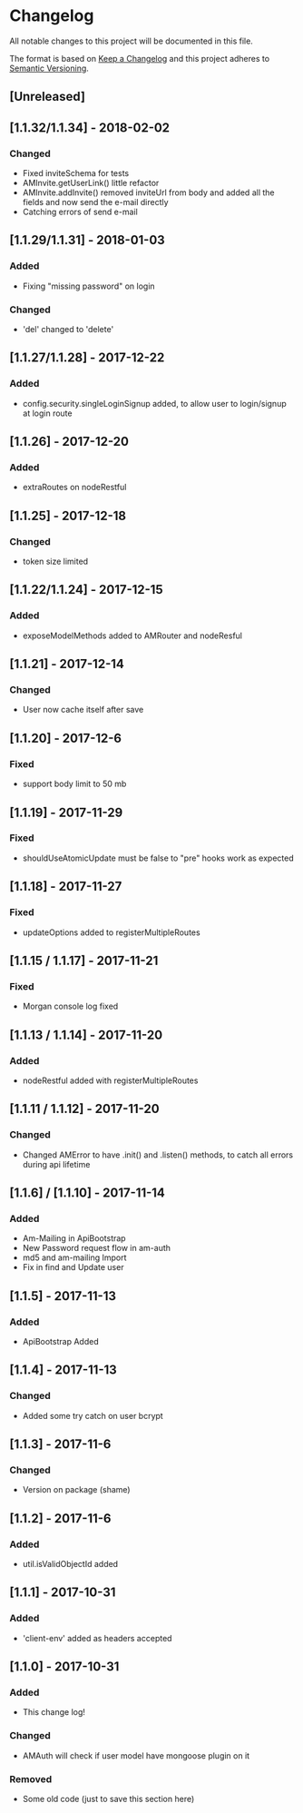 # Changelog
All notable changes to this project will be documented in this file.

The format is based on [Keep a Changelog](http://keepachangelog.com/en/1.0.0/)
and this project adheres to [Semantic Versioning](http://semver.org/spec/v2.0.0.html).

## [Unreleased]

## [1.1.32/1.1.34] - 2018-02-02
### Changed
- Fixed inviteSchema for tests
- AMInvite.getUserLink() little refactor
- AMInvite.addInvite() removed inviteUrl from body and added all the fields and now send the e-mail directly
- Catching errors of send e-mail

## [1.1.29/1.1.31] - 2018-01-03
### Added
- Fixing "missing password" on login
### Changed
- 'del' changed to 'delete'

## [1.1.27/1.1.28] - 2017-12-22
### Added
- config.security.singleLoginSignup added, to allow user to login/signup at login route

## [1.1.26] - 2017-12-20
### Added
- extraRoutes on nodeRestful

## [1.1.25] - 2017-12-18
### Changed
- token size limited

## [1.1.22/1.1.24] - 2017-12-15
### Added
- exposeModelMethods added to AMRouter and nodeResful

## [1.1.21] - 2017-12-14
### Changed
- User now cache itself after save

## [1.1.20] - 2017-12-6
### Fixed
- support body limit to 50 mb

## [1.1.19] - 2017-11-29
### Fixed
- shouldUseAtomicUpdate must be false to "pre" hooks work as expected

## [1.1.18] - 2017-11-27
### Fixed
- updateOptions added to registerMultipleRoutes

## [1.1.15 / 1.1.17] - 2017-11-21
### Fixed
- Morgan console log fixed

## [1.1.13 / 1.1.14] - 2017-11-20
### Added
- nodeRestful added with registerMultipleRoutes

## [1.1.11 / 1.1.12] - 2017-11-20
### Changed
- Changed AMError to have .init() and .listen() methods, to catch all errors during api lifetime

## [1.1.6] / [1.1.10] - 2017-11-14
### Added
- Am-Mailing in ApiBootstrap
- New Password request flow in am-auth
- md5 and am-mailing Import
- Fix in find and Update user

## [1.1.5] - 2017-11-13
### Added
- ApiBootstrap Added

## [1.1.4] - 2017-11-13
### Changed
- Added some try catch on user bcrypt

## [1.1.3] - 2017-11-6
### Changed
- Version on package (shame)

## [1.1.2] - 2017-11-6
### Added
- util.isValidObjectId added

## [1.1.1] - 2017-10-31
### Added
- 'client-env' added as headers accepted

## [1.1.0] - 2017-10-31
### Added
- This change log!

### Changed
- AMAuth will check if user model have mongoose plugin on it

### Removed
- Some old code (just to save this section here)